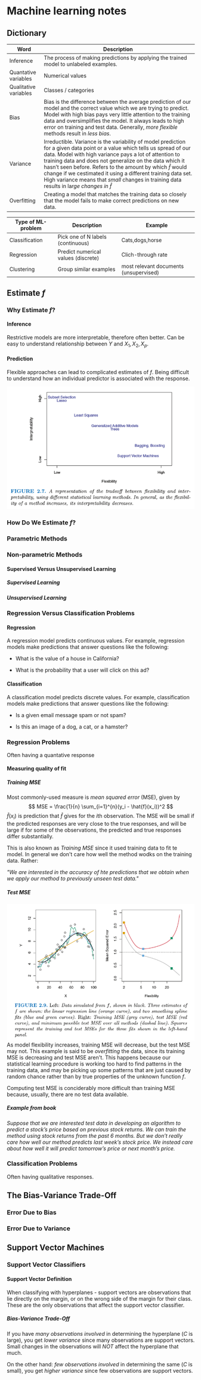 # Machine learning notes

## Dictionary

Word | Description
------- | -------
Inference | The process of making predictions by applying the trained model to unlabeled examples.
Quantative variables | Numerical values
Qualitative variables | Classes / categories
Bias | Bias is the difference between the average prediction of our model and the correct value which we are trying to predict. Model with high bias pays very little attention to the training data and oversimplifies the model. It always leads to high error on training and test data. Generally, *more flexible* methods result in *less bias*.
Variance | Irreductible. Variance is the variability of model prediction for a given data point or a value which tells us spread of our data. Model with high variance pays a lot of attention to training data and does not generalize on the data which it hasn’t seen before. Refers to the amount by which $\hat{f}$ would change if we cestimated it using a different training data set. High variance means that *small* changes in training data results in la*rge changes in $\hat{f}$*
Overfitting | Creating a model that matches the training data so closely that the model fails to make correct predictions on new data.


Type of ML-problem | Description | Example
---- | ---- | ---- |
Classification | Pick one of N labels (continuous) | Cats,dogs,horse
Regression | Predict numerical values (discrete) | Clich-through rate
Clustering | Group similar examples | most relevant documents (unsupervised)

## Estimate $f$

### Why Estimate $f?$

#### Inference

Restrictive models are more interpretable, therefore often better.
Can be easy to understand relationship between $Y$ and $X_1,X_2,X_p$.

#### Prediction

Flexible approaches can lead to complicated estimates of $f$. Being difficult to understand how an individual predictor is associated with the response.

![Tradeoff between Flexibility and interperability](resources/tradeoff_flex_interperability.png)

### How Do We Estimate $f?$

### Parametric Methods

### Non-parametric Methods

#### Supervised Versus Unsupervised Learning

##### Supervised Learning

##### Unsupervised Learning

### Regression Versus Classification Problems

#### Regression

A regression model predicts continuous values. For example, regression models make predictions that answer questions like the following:

* What is the value of a house in California?

* What is the probability that a user will click on this ad?

#### Classification

A classification model predicts discrete values. For example, classification models make predictions that answer questions like the following:

* Is a given email message spam or not spam?

* Is this an image of a dog, a cat, or a hamster?


### Regression Problems

Often having a quantative response



#### Measuring quality of fit

##### Training MSE

Most commonly-used measure is *mean squared error* (MSE), given by 
$$
MSE = \frac{1}{n} \sum_{i=1}^{n}(y_i - \hat{f}(x_i))^2
$$
$\hat{f}(x_i)$ is prediction that $\hat{f}$ gives for the *i*th observation.
The MSE will be small if the predicted responses are very close to the true responses, and will be large if for some of the observations, the predicted and true responses differ substantially.

This is also known as *Training MSE* since it used training data to fit te model. In general we don't care how well the method wodks on the training data. Rather:

*"We are interested in the accuracy of hte predictions that we obtain when we apply our method to previously unseen test data."*

##### Test MSE

![Training vs Test MSE](resources/test_vs_training_mse.png)
As model flexibility increases, training MSE will decrease, but the test MSE may not. This example is said to be *overfitting* the data, since its training MSE is decreasing and test MSE aren't.
This happens because our statistical learning procedure is working too hard to find patterns in the training data, and may be picking up some patterns that are just caused by random chance rather than by true properties of the unknown function *f*.

Computing test MSE is conciderably more difficult than training MSE because, usually, there are no test data available.

##### Example from book

*Suppose that we are interested test data in developing an algorithm to predict a stock’s price based on previous stock returns. We can train the method using stock returns from the past 6 months. But we don’t really care how well our method predicts last week’s stock price. We instead care about how well it will predict tomorrow’s price or next month’s price.*

### Classification Problems

Often having qualitative responses.

## The Bias-Variance Trade-Off

### Error Due to Bias


### Error Due to Variance

## Support Vector Machines

### Support Vector Classifiers

#### Support Vector Definition
When classifying with hyperplanes - support vectors are observations that lie directly on the margin, or on the wrong side of the margin for their class.
These are the only observations that affect the support vector classifier.
##### Bias-Variance Trade-Off
If you have *many observations involved* in determining the hyperplane ($C$ is large), you get *lower variance* since many observations are support vectors.
Small changes in the observations will *NOT* affect the hyperplane that much.

On the other hand: *few observations involved* in determining the same ($C$ is small), you get *higher variance* since few observations are support vectors.
